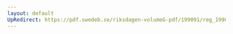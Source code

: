```yaml
---
layout: default
UpRedirect: https://pdf.swedeb.se/riksdagen-volumeG-pdf/199091/reg_199091/reg_199091_0122.pdf
---
```

